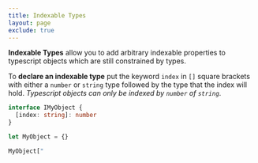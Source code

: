 ```yaml
---
title: Indexable Types
layout: page
exclude: true
---
```


**Indexable Types** allow you to add arbitrary indexable properties to typescript objects which are still constrained by types.

To **declare an indexable type** put the keyword `index` in `[]` square brackets with either a `number` or `string` type followed by the type that the index will hold. *Typescript objects can only be indexed by `number` of `string`*.
```ts
interface IMyObject {
  [index: string]: number
}

let MyObject = {}

MyObject["
```
<!--stackedit_data:
eyJoaXN0b3J5IjpbLTE3MDA3MTUxMDNdfQ==
-->